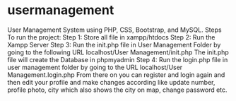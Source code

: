 # usermanagement
User Management System using PHP, CSS, Bootstrap, and MySQL.
Steps To run the project:
Step 1: Store all file in xampp/htdocs
Step 2: Run the Xampp Server 
Step 3: Run the init.php file in User Management Folder by going to the following URL localhost/User Management/init.php
The init.php file will create the Database in phpmyadmin
Step 4: Run the login.php file in user management folder by going to the URL localhost/User Management.login.php
From there on you can register and login again and then edit your profile and make changes according like update number, profile photo, city which also shows the city on map, change password etc.
